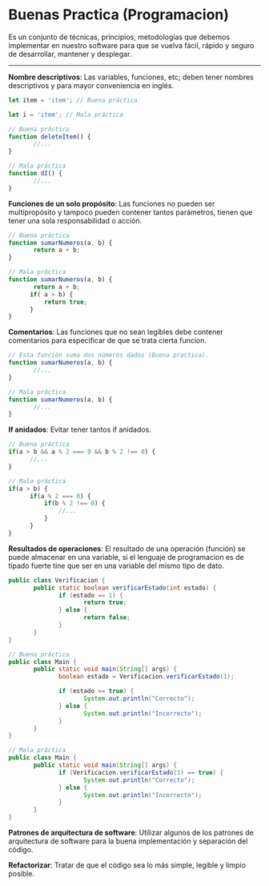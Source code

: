 # Buenas Practica (Programacion)

Es un conjunto de técnicas, principios, metodologías que debemos
implementar en nuestro software para que se vuelva fácil, rápido y
seguro de desarrollar, mantener y desplegar.

---

**Nombre descriptivos**: Las variables, funciones, etc; deben tener
nombres descriptivos y para mayor conveniencia en inglés.

```js
let item = 'item'; // Buena práctica

let i = 'item'; // Mala práctica
```
```js
// Buena práctica
function deleteItem() {
       //...
}

// Mala práctica
function dI() {
       //...
}
```

**Funciones de un solo propósito**: Las funciones no pueden ser
multipropósito y tampoco pueden contener tantos parámetros, tienen
que tener una sola responsabilidad o acción.

```js
// Buena práctica
function sumarNumeros(a, b) {
       return a + b;
}

// Mala práctica
function sumarNumeros(a, b) {
       return a + b;
      if( a > b) {
          return true;
      }
}
```

**Comentarios**: Las funciones que no sean legibles debe contener
comentarios para especificar de que se trata cierta funcion.

```js
// Esta función suma dos números dados (Buena practica).
function sumarNumeros(a, b) {
       //...
}

// Mala práctica
function sumarNumeros(a, b) {
       //...
}
```

**If anidados**: Evitar tener tantos if anidados.

```js
// Buena práctica
if(a > b && a % 2 === 0 && b % 2 !== 0) {
      //...
}

// Mala práctica
if(a > b) {
      if(a % 2 === 0) {
          if(b % 2 !== 0) {
              //...
          }
      }
}
```

**Resultados de operaciones**: El resultado de una operación
(función) se puede almacenar en una variable, si el lenguaje de
programacion es de tipado fuerte tine que ser en una variable del
mismo tipo de dato.

```java
public class Verificacion {
       public static boolean verificarEstado(int estado) {
              if (estado == 1) {
                     return true;
              } else {
                     return false;
              }
       }
}

// Buena práctica
public class Main {
       public static void main(String[] args) {
              boolean estado = Verificacion.verificarEstado(1);

              if (estado == true) {
                     System.out.println("Correcto");
              } else {
                     System.out.println("Incorrecto");
              }
       }
}

// Mala práctica
public class Main {
       public static void main(String[] args) {
              if (Verificacion.verificarEstado(1) == true) {
                     System.out.println("Correcto");
              } else {
                     System.out.println("Incorrecto");
              }
       }
}
```

**Patrones de arquitectura de software**: Utilizar algunos de los
patrones de arquitectura de software para la buena implementación y
separación del código.

**Refactorizar**: Tratar de que el código sea lo más simple, legible
y limpio posible.